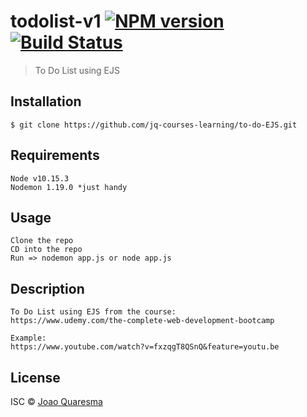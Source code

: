 # todolist-v1 [![NPM version](https://badge.fury.io/js/todolist-v1.svg)](https://npmjs.org/package/todolist-v1) [![Build Status](https://travis-ci.org/Joao-Quaresma/todolist-v1.svg?branch=master)](https://travis-ci.org/Joao-Quaresma/todolist-v1)

> To Do List using EJS

## Installation

```
$ git clone https://github.com/jq-courses-learning/to-do-EJS.git
```

## Requirements

```
Node v10.15.3 
Nodemon 1.19.0 *just handy
```

## Usage

```
Clone the repo
CD into the repo
Run => nodemon app.js or node app.js
```

## Description

```
To Do List using EJS from the course:
https://www.udemy.com/the-complete-web-development-bootcamp

Example:
https://www.youtube.com/watch?v=fxzqgT8QSnQ&feature=youtu.be
```

## License

ISC © [Joao Quaresma](https://github.com/Joao-Quaresma)
